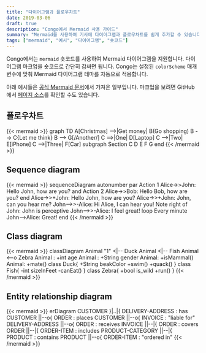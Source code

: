 ```yaml
---
title: "다이어그램과 플로우차트"
date: 2019-03-06
draft: true
description: "Congo에서 Mermaid 사용 가이드"
summary: "Mermaid를 사용하여 기사에 다이어그램과 플로우차트를 쉽게 추가할 수 있습니다."
tags: ["mermaid", "예시", "다이어그램", "숏코드"]
---
```


Congo에서는 `mermaid` 숏코드를 사용하여 Mermaid 다이어그램을 지원합니다. 다이어그램 마크업을 숏코드로 간단히 감싸면 됩니다. Congo는 설정된 `colorScheme` 매개변수에 맞춰 Mermaid 다이어그램 테마를 자동으로 적용합니다.


아래 예시들은 [공식 Mermaid 문서](https://mermaid-js.github.io/mermaid/)에서 가져온 일부입니다. 마크업을 보려면 GitHub에서 [페이지 소스](https://raw.githubusercontent.com/jpanther/congo/dev/exampleSite/content/samples/diagrams-flowcharts/index.md)를 확인할 수도 있습니다.

## 플로우차트

{{< mermaid >}}
graph TD
A[Christmas] -->|Get money| B(Go shopping)
B --> C{Let me think}
B --> G[/Another/]
C ==>|One| D[Laptop]
C -->|Two| E[iPhone]
C -->|Three| F[Car]
subgraph Section
C
D
E
F
G
end
{{< /mermaid >}}

## Sequence diagram

{{< mermaid >}}
sequenceDiagram
autonumber
par Action 1
Alice->>John: Hello John, how are you?
and Action 2
Alice->>Bob: Hello Bob, how are you?
end
Alice->>+John: Hello John, how are you?
Alice->>+John: John, can you hear me?
John-->>-Alice: Hi Alice, I can hear you!
Note right of John: John is perceptive
John-->>-Alice: I feel great!
loop Every minute
John-->Alice: Great!
end
{{< /mermaid >}}

## Class diagram

{{< mermaid >}}
classDiagram
Animal "1" <|-- Duck
Animal <|-- Fish
Animal <--o Zebra
Animal : +int age
Animal : +String gender
Animal: +isMammal()
Animal: +mate()
class Duck{
+String beakColor
+swim()
+quack()
}
class Fish{
-int sizeInFeet
-canEat()
}
class Zebra{
+bool is_wild
+run()
}
{{< /mermaid >}}

## Entity relationship diagram

{{< mermaid >}}
erDiagram
CUSTOMER }|..|{ DELIVERY-ADDRESS : has
CUSTOMER ||--o{ ORDER : places
CUSTOMER ||--o{ INVOICE : "liable for"
DELIVERY-ADDRESS ||--o{ ORDER : receives
INVOICE ||--|{ ORDER : covers
ORDER ||--|{ ORDER-ITEM : includes
PRODUCT-CATEGORY ||--|{ PRODUCT : contains
PRODUCT ||--o{ ORDER-ITEM : "ordered in"
{{< /mermaid >}}
